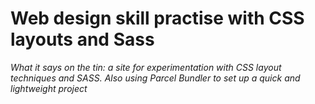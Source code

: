 # Web design skill practise with CSS layouts and Sass
*What it says on the tin: a site for experimentation with CSS layout techniques and SASS. Also using Parcel Bundler to set up a quick and lightweight project*
